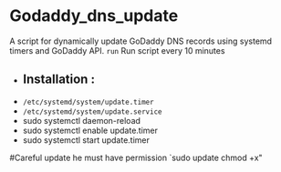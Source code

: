 # Godaddy_dns_update
A script for dynamically update GoDaddy DNS records using systemd timers and GoDaddy API.
`run` Run script every 10 minutes

- ## Installation :
- `/etc/systemd/system/update.timer`
- `/etc/systemd/system/update.service`
- sudo systemctl daemon-reload
- sudo systemctl enable update.timer
- sudo systemctl start update.timer

#Careful
update he must have permission `sudo update chmod +x"
